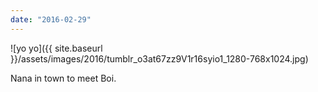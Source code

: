 ```yaml
---
date: "2016-02-29"
---
```


![yo yo]({{ site.baseurl }}/assets/images/2016/tumblr_o3at67zz9V1r16syio1_1280-768x1024.jpg)

Nana in town to meet Boi.

